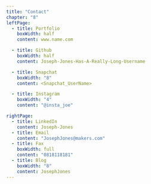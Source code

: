 ```yaml
---
title: "Contact"
chapter: "8"
leftPage:
  - title: Portfolio
    boxWidth: half
    content: www.name.com

  - title: Github
    boxWidth: half
    content: Joseph-Jones-Has-A-Really-Long-Username

  - title: Snapchat
    boxWidth: "8"
    content: <Snapchat_UserName>

  - title: Instagram
    boxWidth: "4"
    content: "@insta_joe"

rightPage:
  - title: LinkedIn
    content: Joseph-Jones
  - title: Email
    content: "JosephJones@makers.com"
  - title: Fax
    boxWidth: full
    content: "0818118181"
  - title: Blog
    boxWidth: "8"
    content: JosephJones
---
```

